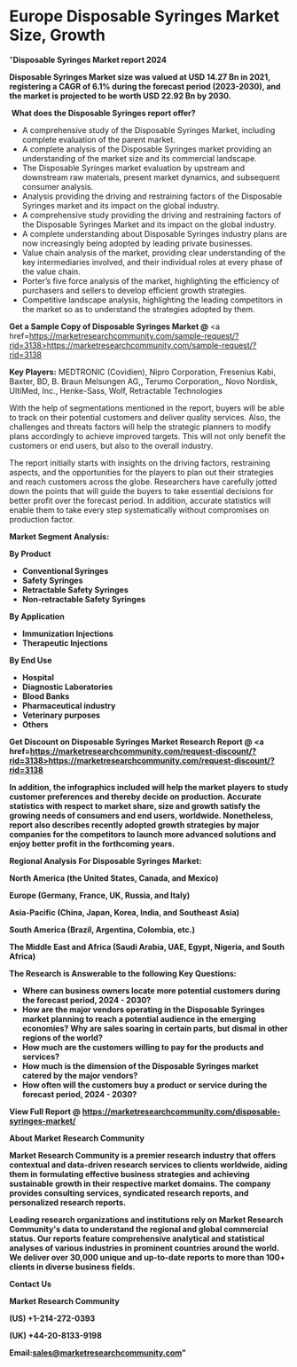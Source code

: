 # Europe Disposable Syringes Market Size, Growth
"<strong>Disposable Syringes Market report 2024</strong>

<strong>Disposable Syringes Market size was valued at USD 14.27 Bn in 2021, registering a CAGR of 6.1% during the forecast period (2023-2030), and the market is projected to be worth USD 22.92 Bn by 2030.</strong>

 <strong><b>What does the Disposable Syringes report offer?</b></strong>
<ul>
  <li>A comprehensive study of the Disposable Syringes Market, including complete evaluation of the parent market.</li>
  <li>A complete analysis of the Disposable Syringes market providing an understanding of the market size and its commercial landscape.</li>
  <li>The Disposable Syringes market evaluation by upstream and downstream raw materials, present market dynamics, and subsequent consumer analysis.</li>
  <li>Analysis providing the driving and restraining factors of the Disposable Syringes market and its impact on the global industry.</li>
  <li>A comprehensive study providing the driving and restraining factors of the Disposable Syringes Market and its impact on the global industry.</li>
  <li>A complete understanding about Disposable Syringes industry plans are now increasingly being adopted by leading private businesses.</li>
  <li>Value chain analysis of the market, providing clear understanding of the key intermediaries involved, and their individual roles at every phase of the value chain.</li>
  <li>Porter’s five force analysis of the market, highlighting the efficiency of purchasers and sellers to develop efficient growth strategies.</li>
  <li>Competitive landscape analysis, highlighting the leading competitors in the market so as to understand the strategies adopted by them.</li>
</ul>

<strong>Get a Sample Copy of Disposable Syringes Market @ </strong><a href=https://marketresearchcommunity.com/sample-request/?rid=3138><u>https://marketresearchcommunity.com/sample-request/?rid=3138</u></a>

<strong>Key Players:</strong> 
MEDTRONIC (Covidien), Nipro Corporation, Fresenius Kabi, Baxter, BD, B. Braun Melsungen AG,, Terumo Corporation,, Novo Nordisk, UltiMed, Inc., Henke-Sass, Wolf, Retractable Technologies

With the help of segmentations mentioned in the report, buyers will be able to track on their potential customers and deliver quality services. Also, the challenges and threats factors will help the strategic planners to modify plans accordingly to achieve improved targets. This will not only benefit the customers or end users, but also to the overall industry.

The report initially starts with insights on the driving factors, restraining aspects, and the opportunities for the players to plan out their strategies and reach customers across the globe. Researchers have carefully jotted down the points that will guide the buyers to take essential decisions for better profit over the forecast period. In addition, accurate statistics will enable them to take every step systematically without compromises on production factor.

<strong>Market Segment Analysis:</strong>


<strong><strong>By Product</strong></h4>
<ul>
 	<li>Conventional Syringes</li>
 	<li>Safety Syringes</li>
 	<li>Retractable Safety Syringes</li>
 	<li>Non-retractable Safety Syringes</li>
</ul>
<strong><strong>By Application</strong></h4>
<ul>
 	<li>Immunization Injections</li>
 	<li>Therapeutic Injections</li>
</ul>
<strong><strong>By End Use</strong></h4>
<ul>
 	<li>Hospital</li>
 	<li>Diagnostic Laboratories</li>
 	<li>Blood Banks</li>
 	<li>Pharmaceutical industry</li>
 	<li>Veterinary purposes</li>
 	<li>Others</li>
</ul>

<strong>Get Discount on Disposable Syringes Market Research Report @ </b></strong><a href=https://marketresearchcommunity.com/request-discount/?rid=3138><u>https://marketresearchcommunity.com/request-discount/?rid=3138</u></a>

In addition, the infographics included will help the market players to study customer preferences and thereby decide on production. Accurate statistics with respect to market share, size and growth satisfy the growing needs of consumers and end users, worldwide. Nonetheless, report also describes recently adopted growth strategies by major companies for the competitors to launch more advanced solutions and enjoy better profit in the forthcoming years.

<strong>Regional Analysis For Disposable Syringes Market:</strong>

<strong>North America</strong> (the United States, Canada, and Mexico)

<strong>Europe</strong> (Germany, France, UK, Russia, and Italy)

<strong>Asia-Pacific</strong> (China, Japan, Korea, India, and Southeast Asia)

<strong>South America</strong> (Brazil, Argentina, Colombia, etc.)

<strong>The Middle East and Africa</strong> (Saudi Arabia, UAE, Egypt, Nigeria, and South Africa)

<strong>The Research is Answerable to the following Key Questions:</strong>
<ul>
 	<li>Where can business owners locate more potential customers during the forecast period, 2024 - 2030?</li>
 	<li>How are the major vendors operating in the Disposable Syringes market planning to reach a potential audience in the emerging economies? Why are sales soaring in certain parts, but dismal in other regions of the world?</li>
 	<li>How much are the customers willing to pay for the products and services?</li>
 	<li>How much is the dimension of the Disposable Syringes market catered by the major vendors?</li>
 	<li>How often will the customers buy a product or service during the forecast period, 2024 - 2030?</li>
</ul>

<strong>View Full Report @</strong> <a href=https://marketresearchcommunity.com/disposable-syringes-market/>https://marketresearchcommunity.com/disposable-syringes-market/</a>

<strong>About Market Research Community</strong>

Market Research Community is a premier research industry that offers contextual and data-driven research services to clients worldwide, aiding them in formulating effective business strategies and achieving sustainable growth in their respective market domains. The company provides consulting services, syndicated research reports, and personalized research reports.

Leading research organizations and institutions rely on Market Research Community's data to understand the regional and global commercial status. Our reports feature comprehensive analytical and statistical analyses of various industries in prominent countries around the world. We deliver over 30,000 unique and up-to-date reports to more than 100+ clients in diverse business fields.

<strong>Contact Us</strong>

<strong>Market Research Community</strong>

(US) +1-214-272-0393

(UK) +44-20-8133-9198

<strong>Email:</strong>sales@marketresearchcommunity.com"
